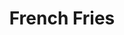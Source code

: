 ---
title: 'French Fries'
thumbnail: 'https://acnhcdn.com/2.0/CookingIcon/FtrChips.png'
type: savory
ingredients:
  -
    id: 'potato'
    type: 'crop'
    quantity: 3
source: 'villagers, bottles'
layout: '../../layouts/RecipeDetail.astro'
---